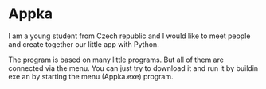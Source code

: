 # Appka
I am a young student from Czech republic and I would like to meet people and create together our little app with Python.

The program is based on many little programs. But all of them are connected via the menu. 
You can just try to download it and run it by buildin exe an by starting the menu (Appka.exe) program.
